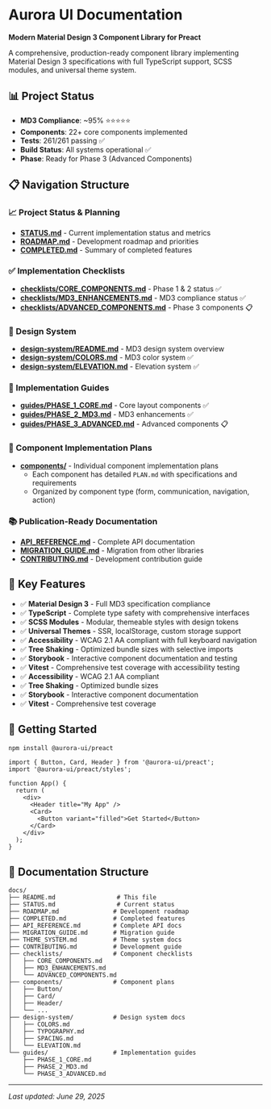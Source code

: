 # Aurora UI Documentation

**Modern Material Design 3 Component Library for Preact**

A comprehensive, production-ready component library implementing Material Design 3 specifications with full TypeScript support, SCSS modules, and universal theme system.

## 📊 Project Status

- **MD3 Compliance**: ~95% ⭐⭐⭐⭐⭐
- **Components**: 22+ core components implemented
- **Tests**: 261/261 passing ✅
- **Build Status**: All systems operational ✅
- **Phase**: Ready for Phase 3 (Advanced Components)

## 📋 Navigation Structure

### 📈 Project Status & Planning

- [**STATUS.md**](./STATUS.md) - Current implementation status and metrics
- [**ROADMAP.md**](./ROADMAP.md) - Development roadmap and priorities
- [**COMPLETED.md**](./COMPLETED.md) - Summary of completed features

### ✅ Implementation Checklists

- [**checklists/CORE_COMPONENTS.md**](./checklists/CORE_COMPONENTS.md) - Phase 1 & 2 status ✅
- [**checklists/MD3_ENHANCEMENTS.md**](./checklists/MD3_ENHANCEMENTS.md) - MD3 compliance status ✅
- [**checklists/ADVANCED_COMPONENTS.md**](./checklists/ADVANCED_COMPONENTS.md) - Phase 3 components 📋

### 🎨 Design System

- [**design-system/README.md**](./design-system/README.md) - MD3 design system overview
- [**design-system/COLORS.md**](./design-system/COLORS.md) - MD3 color system ✅
- [**design-system/ELEVATION.md**](./design-system/ELEVATION.md) - Elevation system ✅

### 📖 Implementation Guides

- [**guides/PHASE_1_CORE.md**](./guides/PHASE_1_CORE.md) - Core layout components ✅
- [**guides/PHASE_2_MD3.md**](./guides/PHASE_2_MD3.md) - MD3 enhancements ✅
- [**guides/PHASE_3_ADVANCED.md**](./guides/PHASE_3_ADVANCED.md) - Advanced components 📋

### 🔧 Component Implementation Plans

- [**components/**](./components/) - Individual component implementation plans
  - Each component has detailed `PLAN.md` with specifications and requirements
  - Organized by component type (form, communication, navigation, action)

### 📚 Publication-Ready Documentation

- [**API_REFERENCE.md**](./API_REFERENCE.md) - Complete API documentation
- [**MIGRATION_GUIDE.md**](./MIGRATION_GUIDE.md) - Migration from other libraries
- [**CONTRIBUTING.md**](./CONTRIBUTING.md) - Development contribution guide

## 🎯 Key Features

- ✅ **Material Design 3** - Full MD3 specification compliance
- ✅ **TypeScript** - Complete type safety with comprehensive interfaces
- ✅ **SCSS Modules** - Modular, themeable styles with design tokens
- ✅ **Universal Themes** - SSR, localStorage, custom storage support
- ✅ **Accessibility** - WCAG 2.1 AA compliant with full keyboard navigation
- ✅ **Tree Shaking** - Optimized bundle sizes with selective imports
- ✅ **Storybook** - Interactive component documentation and testing
- ✅ **Vitest** - Comprehensive test coverage with accessibility testing
- ✅ **Accessibility** - WCAG 2.1 AA compliant
- ✅ **Tree Shaking** - Optimized bundle sizes
- ✅ **Storybook** - Interactive component documentation
- ✅ **Vitest** - Comprehensive test coverage

## 🚀 Getting Started

```bash
npm install @aurora-ui/preact
```

```tsx
import { Button, Card, Header } from '@aurora-ui/preact';
import '@aurora-ui/preact/styles';

function App() {
  return (
    <div>
      <Header title="My App" />
      <Card>
        <Button variant="filled">Get Started</Button>
      </Card>
    </div>
  );
}
```

## 📁 Documentation Structure

```
docs/
├── README.md                 # This file
├── STATUS.md                 # Current status
├── ROADMAP.md               # Development roadmap
├── COMPLETED.md             # Completed features
├── API_REFERENCE.md         # Complete API docs
├── MIGRATION_GUIDE.md       # Migration guide
├── THEME_SYSTEM.md          # Theme system docs
├── CONTRIBUTING.md          # Development guide
├── checklists/              # Component checklists
│   ├── CORE_COMPONENTS.md
│   ├── MD3_ENHANCEMENTS.md
│   └── ADVANCED_COMPONENTS.md
├── components/              # Component plans
│   ├── Button/
│   ├── Card/
│   ├── Header/
│   └── ...
├── design-system/           # Design system docs
│   ├── COLORS.md
│   ├── TYPOGRAPHY.md
│   ├── SPACING.md
│   └── ELEVATION.md
└── guides/                  # Implementation guides
    ├── PHASE_1_CORE.md
    ├── PHASE_2_MD3.md
    └── PHASE_3_ADVANCED.md
```

---

_Last updated: June 29, 2025_
